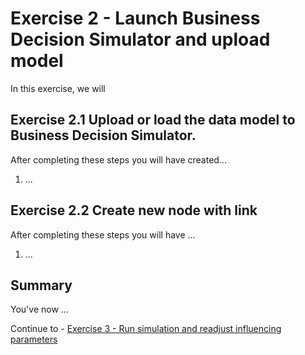 # Exercise 2 - Launch Business Decision Simulator and upload model

In this exercise, we will 

## Exercise 2.1 Upload or load the data model to Business Decision Simulator.

After completing these steps you will have created...

1. ...


## Exercise 2.2 Create new node with link

After completing these steps you will have ...

1.	...

## Summary

You've now ...

Continue to - [Exercise 3 - Run simulation and readjust influencing parameters](../ex3/README.md)
